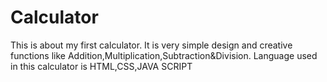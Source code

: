 # Calculator
This is about my first calculator. It is very simple design and creative functions like Addition,Multiplication,Subtraction&amp;Division. Language used in this calculator is HTML,CSS,JAVA SCRIPT
